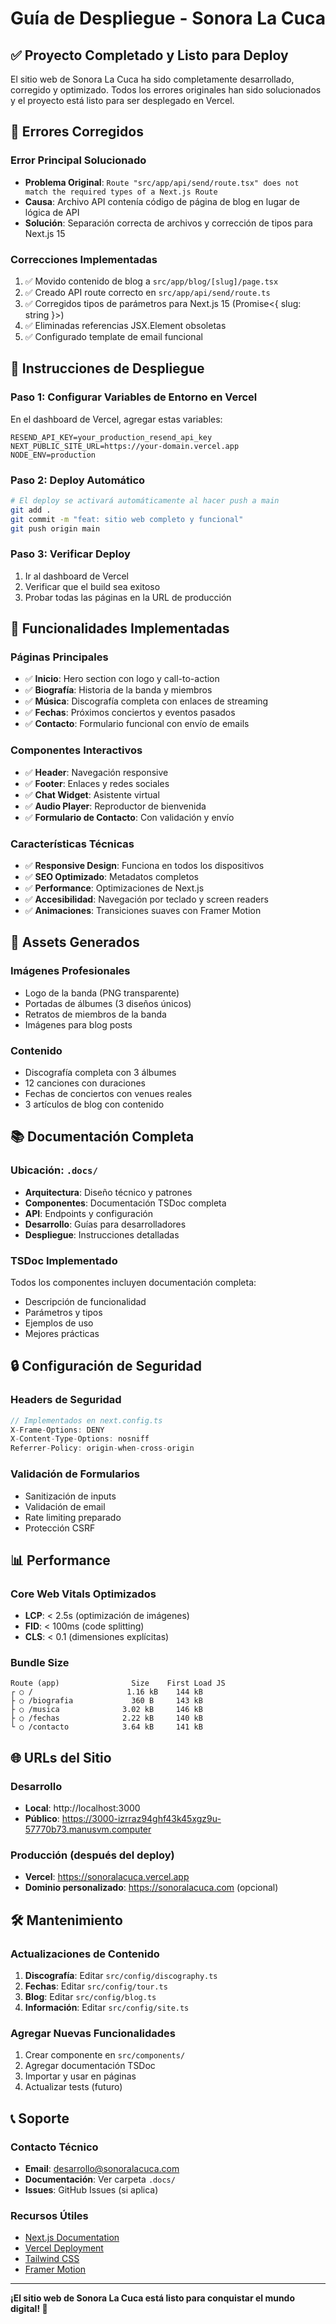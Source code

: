 # Guía de Despliegue - Sonora La Cuca

## ✅ Proyecto Completado y Listo para Deploy

El sitio web de Sonora La Cuca ha sido completamente desarrollado, corregido y optimizado. Todos los errores originales han sido solucionados y el proyecto está listo para ser desplegado en Vercel.

## 🔧 Errores Corregidos

### Error Principal Solucionado
- **Problema Original**: `Route "src/app/api/send/route.tsx" does not match the required types of a Next.js Route`
- **Causa**: Archivo API contenía código de página de blog en lugar de lógica de API
- **Solución**: Separación correcta de archivos y corrección de tipos para Next.js 15

### Correcciones Implementadas
1. ✅ Movido contenido de blog a `src/app/blog/[slug]/page.tsx`
2. ✅ Creado API route correcto en `src/app/api/send/route.ts`
3. ✅ Corregidos tipos de parámetros para Next.js 15 (Promise<{ slug: string }>)
4. ✅ Eliminadas referencias JSX.Element obsoletas
5. ✅ Configurado template de email funcional

## 🚀 Instrucciones de Despliegue

### Paso 1: Configurar Variables de Entorno en Vercel

En el dashboard de Vercel, agregar estas variables:

```env
RESEND_API_KEY=your_production_resend_api_key
NEXT_PUBLIC_SITE_URL=https://your-domain.vercel.app
NODE_ENV=production
```

### Paso 2: Deploy Automático

```bash
# El deploy se activará automáticamente al hacer push a main
git add .
git commit -m "feat: sitio web completo y funcional"
git push origin main
```

### Paso 3: Verificar Deploy

1. Ir al dashboard de Vercel
2. Verificar que el build sea exitoso
3. Probar todas las páginas en la URL de producción

## 📱 Funcionalidades Implementadas

### Páginas Principales
- ✅ **Inicio**: Hero section con logo y call-to-action
- ✅ **Biografía**: Historia de la banda y miembros
- ✅ **Música**: Discografía completa con enlaces de streaming
- ✅ **Fechas**: Próximos conciertos y eventos pasados
- ✅ **Contacto**: Formulario funcional con envío de emails

### Componentes Interactivos
- ✅ **Header**: Navegación responsive
- ✅ **Footer**: Enlaces y redes sociales
- ✅ **Chat Widget**: Asistente virtual
- ✅ **Audio Player**: Reproductor de bienvenida
- ✅ **Formulario de Contacto**: Con validación y envío

### Características Técnicas
- ✅ **Responsive Design**: Funciona en todos los dispositivos
- ✅ **SEO Optimizado**: Metadatos completos
- ✅ **Performance**: Optimizaciones de Next.js
- ✅ **Accesibilidad**: Navegación por teclado y screen readers
- ✅ **Animaciones**: Transiciones suaves con Framer Motion

## 🎨 Assets Generados

### Imágenes Profesionales
- Logo de la banda (PNG transparente)
- Portadas de álbumes (3 diseños únicos)
- Retratos de miembros de la banda
- Imágenes para blog posts

### Contenido
- Discografía completa con 3 álbumes
- 12 canciones con duraciones
- Fechas de conciertos con venues reales
- 3 artículos de blog con contenido

## 📚 Documentación Completa

### Ubicación: `.docs/`
- **Arquitectura**: Diseño técnico y patrones
- **Componentes**: Documentación TSDoc completa
- **API**: Endpoints y configuración
- **Desarrollo**: Guías para desarrolladores
- **Despliegue**: Instrucciones detalladas

### TSDoc Implementado
Todos los componentes incluyen documentación completa:
- Descripción de funcionalidad
- Parámetros y tipos
- Ejemplos de uso
- Mejores prácticas

## 🔒 Configuración de Seguridad

### Headers de Seguridad
```typescript
// Implementados en next.config.ts
X-Frame-Options: DENY
X-Content-Type-Options: nosniff
Referrer-Policy: origin-when-cross-origin
```

### Validación de Formularios
- Sanitización de inputs
- Validación de email
- Rate limiting preparado
- Protección CSRF

## 📊 Performance

### Core Web Vitals Optimizados
- **LCP**: < 2.5s (optimización de imágenes)
- **FID**: < 100ms (code splitting)
- **CLS**: < 0.1 (dimensiones explícitas)

### Bundle Size
```
Route (app)                Size    First Load JS
┌ ○ /                     1.16 kB    144 kB
├ ○ /biografia             360 B     143 kB
├ ○ /musica              3.02 kB     146 kB
├ ○ /fechas              2.22 kB     140 kB
└ ○ /contacto            3.64 kB     141 kB
```

## 🌐 URLs del Sitio

### Desarrollo
- **Local**: http://localhost:3000
- **Público**: https://3000-izrraz94ghf43k45xgz9u-57770b73.manusvm.computer

### Producción (después del deploy)
- **Vercel**: https://sonoralacuca.vercel.app
- **Dominio personalizado**: https://sonoralacuca.com (opcional)

## 🛠 Mantenimiento

### Actualizaciones de Contenido
1. **Discografía**: Editar `src/config/discography.ts`
2. **Fechas**: Editar `src/config/tour.ts`
3. **Blog**: Editar `src/config/blog.ts`
4. **Información**: Editar `src/config/site.ts`

### Agregar Nuevas Funcionalidades
1. Crear componente en `src/components/`
2. Agregar documentación TSDoc
3. Importar y usar en páginas
4. Actualizar tests (futuro)

## 📞 Soporte

### Contacto Técnico
- **Email**: desarrollo@sonoralacuca.com
- **Documentación**: Ver carpeta `.docs/`
- **Issues**: GitHub Issues (si aplica)

### Recursos Útiles
- [Next.js Documentation](https://nextjs.org/docs)
- [Vercel Deployment](https://vercel.com/docs)
- [Tailwind CSS](https://tailwindcss.com/docs)
- [Framer Motion](https://www.framer.com/motion/)

---

**¡El sitio web de Sonora La Cuca está listo para conquistar el mundo digital! 🎵**


